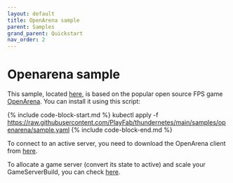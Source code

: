 ```yaml
---
layout: default
title: OpenArena sample
parent: Samples
grand_parent: Quickstart
nav_order: 2
---
```


# Openarena sample

This sample, located [here](https://github.com/PlayFab/thundernetes/tree/main/samples/openarena), is based on the popular open source FPS game [OpenArena](https://openarena.ws/smfnews.php). You can install it using this script:

{% include code-block-start.md %}
kubectl apply -f https://raw.githubusercontent.com/PlayFab/thundernetes/main/samples/openarena/sample.yaml
{% include code-block-end.md %}

To connect to an active server, you need to download the OpenArena client from [here](https://openarena.ws/download.php?view.4).

To allocate a game server (convert its state to active) and scale your GameServerBuild, you can check [here](allocation-scaling.md).